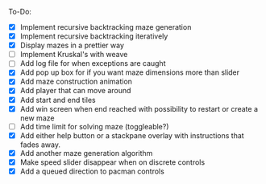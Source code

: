 To-Do:
- [x] Implement recursive backtracking maze generation
- [x] Implement recursive backtracking iteratively
- [x] Display mazes in a prettier way
- [ ] Implement Kruskal's with weave
- [ ] Add log file for when exceptions are caught
- [x] Add pop up box for if you want maze dimensions more than slider
- [x] Add maze construction animation
- [x] Add player that can move around
- [x] Add start and end tiles
- [x] Add win screen when end reached with possibility to restart or create a new maze
- [ ] Add time limit for solving maze (toggleable?)
- [x] Add either help button or a stackpane overlay with instructions that fades away.
- [x] Add another maze generation algorithm
- [x] Make speed slider disappear when on discrete controls
- [x] Add a queued direction to pacman controls